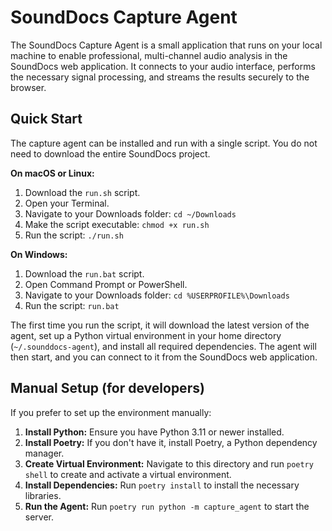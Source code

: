 # SoundDocs Capture Agent

The SoundDocs Capture Agent is a small application that runs on your local machine to enable professional, multi-channel audio analysis in the SoundDocs web application. It connects to your audio interface, performs the necessary signal processing, and streams the results securely to the browser.

## Quick Start

The capture agent can be installed and run with a single script. You do not need to download the entire SoundDocs project.

**On macOS or Linux:**

1.  Download the `run.sh` script.
2.  Open your Terminal.
3.  Navigate to your Downloads folder: `cd ~/Downloads`
4.  Make the script executable: `chmod +x run.sh`
5.  Run the script: `./run.sh`

**On Windows:**

1.  Download the `run.bat` script.
2.  Open Command Prompt or PowerShell.
3.  Navigate to your Downloads folder: `cd %USERPROFILE%\Downloads`
4.  Run the script: `run.bat`

The first time you run the script, it will download the latest version of the agent, set up a Python virtual environment in your home directory (`~/.sounddocs-agent`), and install all required dependencies. The agent will then start, and you can connect to it from the SoundDocs web application.

## Manual Setup (for developers)

If you prefer to set up the environment manually:

1.  **Install Python:** Ensure you have Python 3.11 or newer installed.
2.  **Install Poetry:** If you don't have it, install Poetry, a Python dependency manager.
3.  **Create Virtual Environment:** Navigate to this directory and run `poetry shell` to create and activate a virtual environment.
4.  **Install Dependencies:** Run `poetry install` to install the necessary libraries.
5.  **Run the Agent:** Run `poetry run python -m capture_agent` to start the server.

